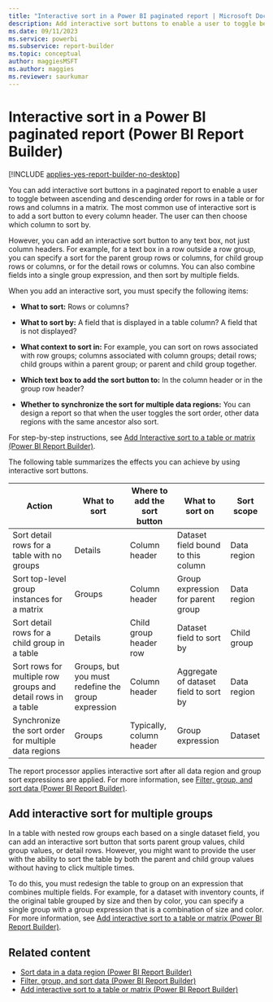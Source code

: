 ```yaml
---
title: "Interactive sort in a Power BI paginated report | Microsoft Docs"
description: Add interactive sort buttons to enable a user to toggle between ascending and descending order for rows in a table in a Power BI paginated report.
ms.date: 09/11/2023
ms.service: powerbi
ms.subservice: report-builder
ms.topic: conceptual
author: maggiesMSFT
ms.author: maggies
ms.reviewer: saurkumar
---
```

# Interactive sort in a Power BI paginated report (Power BI Report Builder)

[!INCLUDE [applies-yes-report-builder-no-desktop](../../includes/applies-yes-report-builder-no-desktop.md)]

  You can add interactive sort buttons in a paginated report to enable a user to toggle between ascending and descending order for rows in a table or for rows and columns in a matrix. The most common use of interactive sort is to add a sort button to every column header. The user can then choose which column to sort by.  
  
 However, you can add an interactive sort button to any text box, not just column headers. For example, for a text box in a row outside a row group, you can specify a sort for the parent group rows or columns, for child group rows or columns, or for the detail rows or columns. You can also combine fields into a single group expression, and then sort by multiple fields.  
  
  
 When you add an interactive sort, you must specify the following items:  
  
- **What to sort:** Rows or columns?  
  
- **What to sort by:** A field that is displayed in a table column? A field that is not displayed?  
  
- **What context to sort in:** For example, you can sort on rows associated with row groups; columns associated with column groups; detail rows; child groups within a parent group; or parent and child group together.  
  
- **Which text box to add the sort button to:** In the column header or in the group row header?  
  
- **Whether to synchronize the sort for multiple data regions:** You can design a report so that when the user toggles the sort order, other data regions with the same ancestor also sort.  
  
 For step-by-step instructions, see [Add Interactive sort to a table or matrix (Power BI Report Builder)](/sql/reporting-services/report-design/add-interactive-sort-to-a-table-or-matrix-report-builder-and-ssrs).  
  
 The following table summarizes the effects you can achieve by using interactive sort buttons.  
  
|Action|What to sort|Where to add the sort button|What to sort on|Sort scope|  
|------------|------------------|----------------------------------|---------------------|----------------|  
|Sort detail rows for a table with no groups|Details|Column header|Dataset field bound to this column|Data region|  
|Sort top-level group instances for a matrix|Groups|Column header|Group expression for parent group|Data region|  
|Sort detail rows for a child group in a table|Details|Child group header row|Dataset field to sort by|Child group|  
|Sort rows for multiple row groups and detail rows in a table|Groups, but you must redefine the group expression|Column header|Aggregate of dataset field to sort by|Data region|  
|Synchronize the sort order for multiple data regions|Groups|Typically, column header|Group expression|Dataset|  
  
 The report processor applies interactive sort after all data region and group sort expressions are applied. For more information, see [Filter, group, and sort data (Power BI Report Builder)](../../paginated-reports/report-design/filter-group-sort-data-report-builder.md).  
  
## Add interactive sort for multiple groups  
 In a table with nested row groups each based on a single dataset field, you can add an interactive sort button that sorts parent group values, child group values, or detail rows. However, you might want to provide the user with the ability to sort the table by both the parent and child group values without having to click multiple times.  
  
 To do this, you must redesign the table to group on an expression that combines multiple fields. For example, for a dataset with inventory counts, if the original table grouped by size and then by color, you can specify a single group with a group expression that is a combination of size and color. For more information, see [Add interactive sort to a table or matrix (Power BI Report Builder)](/sql/reporting-services/report-design/add-interactive-sort-to-a-table-or-matrix-report-builder-and-ssrs).  
  
## Related content

- [Sort data in a data region (Power BI Report Builder)](../../paginated-reports/report-design/sort-data-data-region-report-builder.md)   
- [Filter, group, and sort data (Power BI Report Builder)](../../paginated-reports/report-design/filter-group-sort-data-report-builder.md)   
- [Add interactive sort to a table or matrix (Power BI Report Builder)](/sql/reporting-services/report-design/add-interactive-sort-to-a-table-or-matrix-report-builder-and-ssrs)  
  
  
